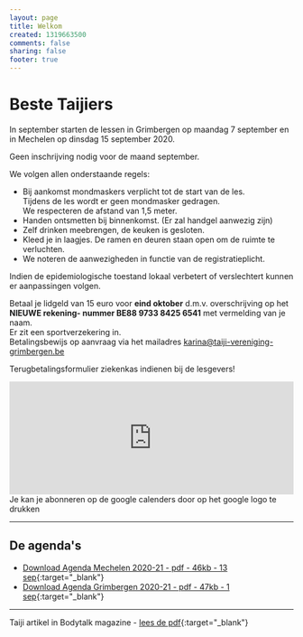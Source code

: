 ```yaml
---
layout: page
title: Welkom
created: 1319663500
comments: false
sharing: false  
footer: true
---
```


# Beste Taijiers  
  
In september starten de lessen in Grimbergen op maandag 7 september en in Mechelen op dinsdag 15 september 2020.  
  
Geen inschrijving nodig voor de maand september.  
  
We volgen allen onderstaande regels:  

* Bij aankomst mondmaskers verplicht tot de start van de les.  
Tijdens de les wordt er geen mondmasker gedragen.  
We respecteren de afstand van 1,5 meter.
* Handen ontsmetten bij binnenkomst. (Er zal handgel aanwezig zijn)
* Zelf drinken meebrengen, de keuken is gesloten.
* Kleed je in laagjes. De ramen en deuren staan open om de ruimte te verluchten.
* We noteren de aanwezigheden in functie van de registratieplicht.
  
Indien de epidemiologische toestand lokaal verbetert of verslechtert kunnen er aanpassingen volgen.  
  
Betaal je lidgeld van 15 euro voor **eind oktober** d.m.v. overschrijving op het **NIEUWE rekening- nummer BE88 9733 8425 6541** met vermelding van je naam.  
Er zit een sportverzekering in.  
Betalingsbewijs op aanvraag via het mailadres karina@taiji-vereniging-grimbergen.be  
  
Terugbetalingsformulier ziekenkas indienen bij de lesgevers!  
  

<iframe src="https://calendar.google.com/calendar/embed?showTitle=0&amp;showNav=0&amp;showDate=0&amp;showPrint=0&amp;showTabs=0&amp;showCalendars=0&amp;showTz=0&amp;mode=AGENDA&amp;height=200&amp;wkst=2&amp;hl=nl&amp;bgcolor=%23FFFFFF&amp;src=eddypresent.website%40gmail.com&amp;color=%232F6309&amp;src=bnt52stornmaupomm1p01afrt0%40group.calendar.google.com&amp;color=%23125A12&amp;src=sv4bkhqqsf8snmhcjmhj8hqma4%40group.calendar.google.com&amp;color=%235F6B02&amp;ctz=Europe%2FBrussels" style="border-width:0" width="100%" height="200" frameborder="0" scrolling="no"></iframe>
Je kan je abonneren op de google calenders door op het google logo te drukken
  
---

## De agenda's

* [Download Agenda Mechelen 2020-21 - pdf - 46kb - 13 sep](/flyers/Mechelen_2020-21.pdf){:target="_blank"}  
* [Download Agenda Grimbergen 2020-21 - pdf - 47kb - 1 sep](/flyers/Grimbergen_2020-21.pdf){:target="_blank"}  


---
Taiji artikel in Bodytalk magazine - [lees de pdf](/flyers/TaiChi_voor_lichaam_en_geest_bodytalk.PDF){:target="_blank"}
